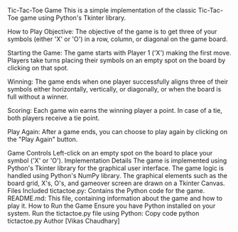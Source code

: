 Tic-Tac-Toe Game
This is a simple implementation of the classic Tic-Tac-Toe game using Python's Tkinter library.

How to Play
Objective: The objective of the game is to get three of your symbols (either 'X' or 'O') in a row, column, or diagonal on the game board.

Starting the Game: The game starts with Player 1 ('X') making the first move. Players take turns placing their symbols on an empty spot on the board by clicking on that spot.

Winning: The game ends when one player successfully aligns three of their symbols either horizontally, vertically, or diagonally, or when the board is full without a winner.

Scoring: Each game win earns the winning player a point. In case of a tie, both players receive a tie point.

Play Again: After a game ends, you can choose to play again by clicking on the "Play Again" button.

Game Controls
Left-click on an empty spot on the board to place your symbol ('X' or 'O').
Implementation Details
The game is implemented using Python's Tkinter library for the graphical user interface.
The game logic is handled using Python's NumPy library.
The graphical elements such as the board grid, X's, O's, and gameover screen are drawn on a Tkinter Canvas.
Files Included
tictactoe.py: Contains the Python code for the game.
README.md: This file, containing information about the game and how to play it.
How to Run the Game
Ensure you have Python installed on your system.
Run the tictactoe.py file using Python:
Copy code
python tictactoe.py
Author
[Vikas Chaudhary]

